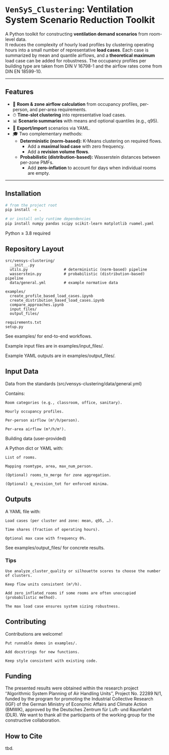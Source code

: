 # `VenSyS_Clustering`: Ventilation System Scenario Reduction Toolkit

A Python toolkit for constructing **ventilation demand scenarios** from room-level data.  
It reduces the complexity of hourly load profiles by clustering operating hours into a small number of representative **load cases**. Each case is summarized by mean and quantile airflows, and a **theoretical maximum** load case can be added for robustness.
The occupancy profiles per building type are taken from DIN V 16798-1 and the airflow rates come from DIN EN 18599-10.




---

## Features

- 🏢 **Room & zone airflow calculation** from occupancy profiles, per-person, and per-area requirements.  
- ⏱ **Time-slot clustering** into representative load cases.  
- 📊 **Scenario summaries** with means and optional quantiles (e.g., q95).  
- 📄 **Export/import** scenarios via YAML.  
- 🎓 Two complementary methods:
  - **Deterministic (norm-based):** K-Means clustering on required flows.  
    - Add a **maximal load case** with zero frequency.  
    - Add a **revision volume flows**.
  - **Probabilistic (distribution-based):** Wasserstein distances between per-zone PMFs. 
    - Add **zero-inflation** to account for days when individual rooms are empty.


---

## Installation

```bash
# from the project root
pip install -e .

# or install only runtime dependencies
pip install numpy pandas scipy scikit-learn matplotlib ruamel.yaml
```

Python ≥ 3.8 required

## Repository Layout
```
src/vensys-clustering/
  __init__.py
  utils.py                # deterministic (norm-based) pipeline
  wasserstein.py          # probabilistic (distribution-based) pipeline
  data/general.yml        # example normative data

examples/
  create_profile_based_load_cases.ipynb
  create_distribution_based_load_cases.ipynb
  compare_approaches.ipynb
  input_files/
  output_files/

requirements.txt
setup.py
```

See examples/ for end-to-end workflows.

Example input files are in examples/input_files/.

Example YAML outputs are in examples/output_files/.


## Input Data
Data from the standards (src/vensys-clustering/data/general.yml)

Contains:

    Room categories (e.g., classroom, office, sanitary).

    Hourly occupancy profiles.

    Per-person airflow (m³/h/person).

    Per-area airflow (m³/h/m²).

Building data (user-provided)

A Python dict or YAML with:

    List of rooms.

    Mapping roomtype, area, max_num_person.

    (Optional) rooms_to_merge for zone aggregation.

    (Optional) q_revision_tot for enforced minima.

## Outputs

A YAML file with:

    Load cases (per cluster and zone: mean, q95, …).

    Time shares (fraction of operating hours).

    Optional max case with frequency 0%.

See examples/output_files/ for concrete results.

### Tips
    Use analyze_cluster_quality or silhouette scores to choose the number of clusters.

    Keep flow units consistent (m³/h).

    Add zero_inflated_rooms if some rooms are often unoccupied (probabilistic method).

    The max load case ensures system sizing robustness.


## Contributing

Contributions are welcome!

    Put runnable demos in examples/.

    Add docstrings for new functions.

    Keep style consistent with existing code.


## Funding
The presented results were obtained within the research project ‘‘Algorithmic System Planning of Air Handling Units’’, Project
No. 22289 N/1, funded by the program for promoting the Industrial Collective Research (IGF) of the German Ministry of Economic
Affairs and Climate Action (BMWK), approved by the Deutsches Zentrum für Luft- und Raumfahrt (DLR). We want to thank all the
participants of the working group for the constructive collaboration.


## How to Cite
tbd.
